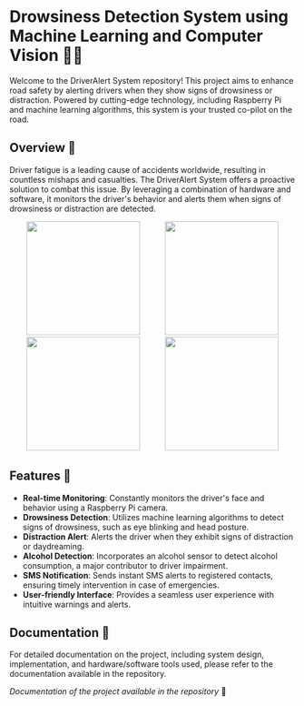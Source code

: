 # Drowsiness Detection System using Machine Learning and Computer Vision 🚗💤

Welcome to the DriverAlert System repository! This project aims to enhance road safety by alerting drivers when they show signs of drowsiness or distraction. Powered by cutting-edge technology, including Raspberry Pi and machine learning algorithms, this system is your trusted co-pilot on the road.

## Overview 📝

Driver fatigue is a leading cause of accidents worldwide, resulting in countless mishaps and casualties. The DriverAlert System offers a proactive solution to combat this issue. By leveraging a combination of hardware and software, it monitors the driver's behavior and alerts them when signs of drowsiness or distraction are detected.


<div align="center">
  <img src="https://github.com/dirajnaik20/News-App/assets/80588596/fdfac775-4b8b-45e6-97d6-c2afee78f742" width="200" hspace="20">
  <img src="https://github.com/dirajnaik20/News-App/assets/80588596/f968e054-90c1-48d6-adea-ba4c46115129" width="200" hspace="20">
  <img src="https://github.com/dirajnaik20/News-App/assets/80588596/914febc7-81da-4934-a61e-4d27853c633b" width="200" hspace="20">
  <img src="https://github.com/dirajnaik20/News-App/assets/80588596/d0660164-0786-4c5d-92e1-80e199da2f95" width="200" hspace="20">
</div>


## Features 🌟

- **Real-time Monitoring**: Constantly monitors the driver's face and behavior using a Raspberry Pi camera.
- **Drowsiness Detection**: Utilizes machine learning algorithms to detect signs of drowsiness, such as eye blinking and head posture.
- **Distraction Alert**: Alerts the driver when they exhibit signs of distraction or daydreaming.
- **Alcohol Detection**: Incorporates an alcohol sensor to detect alcohol consumption, a major contributor to driver impairment.
- **SMS Notification**: Sends instant SMS alerts to registered contacts, ensuring timely intervention in case of emergencies.
- **User-friendly Interface**: Provides a seamless user experience with intuitive warnings and alerts.

## Documentation 📄

For detailed documentation on the project, including system design, implementation, and hardware/software tools used, please refer to the documentation available in the repository.

*Documentation of the project available in the repository* 📂
